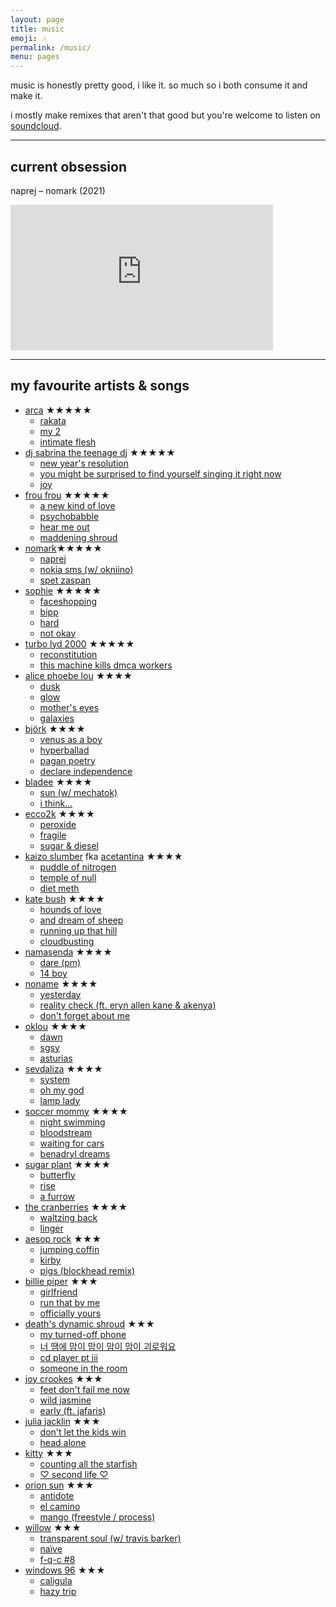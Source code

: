```yaml
---
layout: page
title: music
emoji: 🎶
permalink: /music/
menu: pages
---
```

music is honestly pretty good, i like it. so much so i both consume it and make it.

i mostly make remixes that aren't that good but you're welcome to listen on [soundcloud](https://soundcloud.com/djfoopythedog/tracks).

---

## current obsession
naprej – nomark (2021)

<iframe width="420" height="233" src="https://www.youtube.com/embed/Mt74zmiwiLw" title="YouTube video player" frameborder="0" allow="accelerometer; autoplay; clipboard-write; encrypted-media; gyroscope; picture-in-picture" allowfullscreen></iframe>

---

## my favourite artists & songs

* [arca](https://arca1000000.com/) <span class="review-stars">★★★★★</span>
    * [rakata](https://www.youtube.com/watch?v=ykY6st2vw8A)
    * [my 2](https://www.youtube.com/watch?v=NZXB5H1SeVA)
    * [intimate flesh](https://www.youtube.com/watch?v=iymgsxaR0HI)
* [dj sabrina the teenage dj](https://djsabrinatheteenagedj.bandcamp.com/) <span class="review-stars">★★★★★</span>
    * [new year's resolution](https://www.youtube.com/watch?v=puIdOaOWHg0)
    * [you might be surprised to find yourself singing it right now](https://www.youtube.com/watch?v=AdZZVY0kWIs)
    * [joy](https://www.youtube.com/watch?v=ee7owxacWbI)
* [frou frou](https://en.wikipedia.org/wiki/Frou_Frou_(band)) <span class="review-stars">★★★★★</span>
    * [a new kind of love](https://www.youtube.com/watch?v=vWwIBemUwOI)
    * [psychobabble](https://www.youtube.com/watch?v=B5bul5HwCQY)
    * [hear me out](https://www.youtube.com/watch?v=tw0wLOOGerc)
    * [maddening shroud](https://www.youtube.com/watch?v=XLo_Fq4xpvs)
* [nomark](https://aseben.wtf/)<span class="review-stars">★★★★★</span>
    * [naprej](https://www.youtube.com/watch?v=Mt74zmiwiLw)
    * [nokia sms (w/ okniino)](https://www.youtube.com/watch?v=Gb3kjI91w1M)
    * [spet zaspan](https://www.youtube.com/watch?v=Z6x20svUgVs)
* [sophie](http://msmsmsm.com/) <span class="review-stars">★★★★★</span>
    * [faceshopping](https://www.youtube.com/watch?v=lZ6ppVyWgCI)
    * [bipp](https://www.youtube.com/watch?v=MVc3Z-bG6Eo)
    * [hard](https://www.youtube.com/watch?v=V8fwWZD159k)
    * [not okay](https://www.youtube.com/watch?v=nOuFlKBb9Y0)
* [turbo lyd 2000](https://soundcloud.com/xtremelydtime2020) <span class="review-stars">★★★★★</span>
    * [reconstitution](https://soundcloud.com/xtremelydtime2020/reconstitution)
    * [this machine kills dmca workers](https://soundcloud.com/xtremelydtime2020/this-machine-kills-dmca-workers-bladee-sematary-dj-billybool-suicideboys-fka-twigs-remix)
* [alice phoebe lou](https://www.alicephoebelou.com/) <span class="review-stars">★★★★</span>
    * [dusk](https://www.youtube.com/watch?v=5v4yK2Ae9Sw)
    * [glow](https://www.youtube.com/watch?v=UGHp9QLCjGk)
    * [mother's eyes](https://www.youtube.com/watch?v=_WYEh48NGMY)
    * [galaxies](https://www.youtube.com/watch?v=KvYEsfVZxnI)
* [björk](https://bjork.com/) <span class="review-stars">★★★★</span>
    * [venus as a boy](https://www.youtube.com/watch?v=7Z5aPaDwAkU)
    * [hyperballad](https://www.youtube.com/watch?v=6CSiU0j_lFA)
    * [pagan poetry](https://www.youtube.com/watch?v=-OBD-al0cIM)
    * [declare independence](https://www.youtube.com/watch?v=4P5xSntVWQE)
* [bladee](https://bladee.bandcamp.com/) <span class="review-stars">★★★★</span>
    * [sun (w/ mechatok)](https://www.youtube.com/watch?v=b48SVgtriGs)
    * [i think...](https://www.youtube.com/watch?v=oGPA9k86UcE)
* [ecco2k](https://e-ec.co/) <span class="review-stars">★★★★</span>
    * [peroxide](https://www.youtube.com/watch?v=jfx106XZsN0)
    * [fragile](https://www.youtube.com/watch?v=fP7GD3F1euw)
    * [sugar & diesel](https://www.youtube.com/watch?v=jtlEQh27tgI)
* [kaizo slumber](https://kaizoslumber.xyz/) fka [acetantina](https://www.last.fm/music/Acetantina) <span class="review-stars">★★★★</span>
    * [puddle of nitrogen](https://www.youtube.com/watch?v=ltjlSrt2840)
    * [temple of null](https://www.youtube.com/watch?v=3Sxk9Xd6m6M)
    * [diet meth](https://www.youtube.com/watch?v=YfW20GhC1Ic)
* [kate bush](https://www.katebush.com/) <span class="review-stars">★★★★</span>
    * [hounds of love](https://www.youtube.com/watch?v=VerK4zwMRQw)
    * [and dream of sheep](https://www.youtube.com/watch?v=vfOyJZUU7e8)
    * [running up that hill](https://www.youtube.com/watch?v=wp43OdtAAkM)
    * [cloudbusting](https://www.youtube.com/watch?v=pllRW9wETzw)
* [namasenda](https://namasenda.com/) <span class="review-stars">★★★★</span>
    * [dare (pm)](https://www.youtube.com/watch?v=n3Buiq4oBnI)
    * [14 boy](https://www.youtube.com/watch?v=htUc7-gRKD0)
* [noname](https://nonameraps.bandcamp.com/) <span class="review-stars">★★★★</span>
    * [yesterday](https://www.youtube.com/watch?v=7V_cPcftcuA)
    * [reality check (ft. eryn allen kane & akenya)](https://www.youtube.com/watch?v=ZbC8NgMFOeg)
    * [don't forget about me](https://www.youtube.com/watch?v=Fnh5SbscAcE)
* [oklou](https://oklou.com/) <span class="review-stars">★★★★</span>
    * [dawn](https://www.youtube.com/watch?v=N7oLYNyc5tQ)
    * [sgsy](https://www.youtube.com/watch?v=bYbeMed76yc)
    * [asturias](https://www.youtube.com/watch?v=F70fptr5_t0)
* [sevdaliza](https://sevdaliza.com/) <span class="review-stars">★★★★</span>
    * [system](https://www.youtube.com/watch?v=o59eEl-58SM)
    * [oh my god](https://www.youtube.com/watch?v=COx7NEy09t8)
    * [lamp lady](https://www.youtube.com/watch?v=fqtMLnucPcI)
* [soccer mommy](https://soccermommyband.com/) <span class="review-stars">★★★★</span>
    * [night swimming](https://www.youtube.com/watch?v=IUxgkYyFjDo)
    * [bloodstream](https://www.youtube.com/watch?v=K8-J8V8cwTU)
    * [waiting for cars](https://www.youtube.com/watch?v=buneA1Pt-yA)
    * [benadryl dreams](https://www.youtube.com/watch?v=ujB9LEdOGzQ)
* [sugar plant](http://www.246.ne.jp/~sugapla/Eframe.html) <span class="review-stars">★★★★</span>
    * [butterfly](https://www.youtube.com/watch?v=5uXoyjWA6B0)
    * [rise](https://www.youtube.com/watch?v=sXaP6mzUlXA)
    * [a furrow](https://www.youtube.com/watch?v=2jVoFdjn5_c)
* [the cranberries](https://cranberries.com/) <span class="review-stars">★★★★</span>
    * [waltzing back](https://www.youtube.com/watch?v=4S7vvmWWSXE)
    * [linger](https://www.youtube.com/watch?v=G6Kspj3OO0s)
* [aesop rock](https://aesoprock.com/) <span class="review-stars">★★★</span>
    * [jumping coffin](https://www.youtube.com/watch?v=04JfAt0Oa-Y)
    * [kirby](https://www.youtube.com/watch?v=7T_KKiQiolk)
    * [pigs (blockhead remix)](https://www.youtube.com/watch?v=6BG82U4iqZk)
* [billie piper](https://www.billiepiperofficial.com/) <span class="review-stars">★★★</span>
    * [girlfriend](https://www.youtube.com/watch?v=YECHW8BxqNg)
    * [run that by me](https://www.youtube.com/watch?v=fY3oA96Dmr0)
    * [officially yours](https://www.youtube.com/watch?v=r-yenD9-t1U)
* [death's dynamic shroud](https://deathsdynamicshroud.bandcamp.com/) <span class="review-stars">★★★</span>
    * [my turned-off phone](https://www.youtube.com/watch?v=sU1poMHMBWA)
    * [너 땜에 맘이 맘이 맘이 맘이 괴로워요](https://www.youtube.com/watch?v=2dmiIE7qdAA)
    * [cd player pt iii](https://www.youtube.com/watch?v=pbRa6O-MG8s)
    * [someone in the room](https://www.youtube.com/watch?v=MlVtI5kIiiU)
* [joy crookes](https://www.joycrookes.com/) <span class="review-stars">★★★</span>
    * [feet don't fail me now](https://www.youtube.com/watch?v=xLFCcnYSCyE)
    * [wild jasmine](https://www.youtube.com/watch?v=uNnzgJdl6wU)
    * [early (ft. jafaris)](https://www.youtube.com/watch?v=fxFYc1P2W2I)
* [julia jacklin](https://www.juliajacklin.com/) <span class="review-stars">★★★</span>
    * [don't let the kids win](https://www.youtube.com/watch?v=H8-sRdRHU3o)
    * [head alone](https://www.youtube.com/watch?v=0Z3IJT3Ke0Y)
* [kitty](https://kitty.bandcamp.com/) <span class="review-stars">★★★</span>
    * [counting all the starfish](https://www.youtube.com/watch?v=ajJpt7KUAC0)
    * [♡ second life ♡](https://www.youtube.com/watch?v=yHxkY5x4QMY)
* [orion sun](https://www.orionsun.space/) <span class="review-stars">★★★</span>
    * [antidote](https://www.youtube.com/watch?v=8SOdHa-I8gI)
    * [el camino](https://www.youtube.com/watch?v=ifVQzMkcxDk)
    * [mango (freestyle / process)](https://www.youtube.com/watch?v=tZdGe54zv-g)
* [willow](https://willowsmith.com/) <span class="review-stars">★★★</span>
    * [transparent soul (w/ travis barker)](https://www.youtube.com/watch?v=eG9KzyVO638)
    * [naïve](https://www.youtube.com/watch?v=IT7Vlk9k0Rk)
    * [f-q-c #8](https://www.youtube.com/watch?v=7-Io7dqNSnw)
* [windows 96](https://windows-96.bandcamp.com/) <span class="review-stars">★★★</span>
    * [caligula](https://www.youtube.com/watch?v=q7v9zazGZ9Q)
    * [hazy trip](https://www.youtube.com/watch?v=sxCs0pyaiKQ)